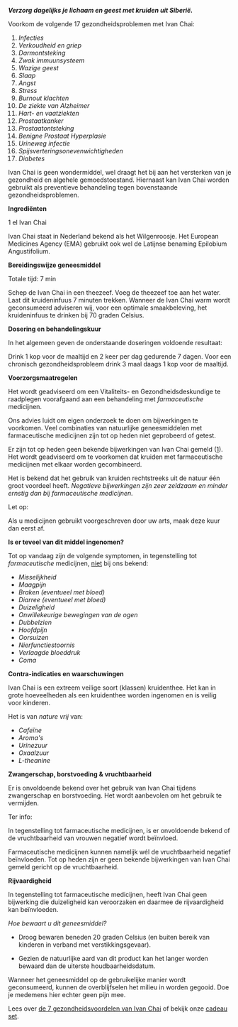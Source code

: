 **_Verzorg dagelijks je lichaam en geest met kruiden uit Siberië._** 

Voorkom de volgende 17 gezondheidsproblemen met Ivan Chai:
1.  _Infecties_
2.  _Verkoudheid en griep_
3.  _Darmontsteking_
4.  _Zwak immuunsysteem_
5.  _Wazige geest_
6.  _Slaap_
7.  _Angst_
8.  _Stress_
9.  _Burnout klachten_
10. _De ziekte van Alzheimer_
11. _Hart- en vaatziekten_
12. _Prostaatkanker_
13. _Prostaatontsteking_
14. _Benigne Prostaat Hyperplasie_
15. _Urineweg infectie_
16. _Spijsverteringsonevenwichtigheden_
17. _Diabetes_

Ivan Chai is geen wondermiddel, wel draagt het bij aan het versterken van je gezondheid en algehele gemoedstoestand. Hiernaast kan Ivan Chai worden gebruikt als preventieve behandeling tegen bovenstaande gezondheidsproblemen.

**Ingrediënten**

1 el Ivan Chai

Ivan Chai staat in Nederland bekend als het Wilgenroosje. Het European Medicines Agency (EMA) gebruikt ook wel de Latijnse benaming Epilobium Angustifolium. 

**Bereidingswijze geneesmiddel**

Totale tijd: 7 min

Schep de Ivan Chai in een theezeef. Voeg de theezeef toe aan het water. Laat dit kruideninfuus 7 minuten trekken. Wanneer de Ivan Chai warm wordt geconsumeerd adviseren wij, voor een optimale smaakbeleving, het kruideninfuus te drinken bij 70 graden Celsius. 

**Dosering en behandelingskuur**

In het algemeen geven de onderstaande doseringen voldoende resultaat:

Drink 1 kop voor de maaltijd en 2 keer per dag gedurende 7 dagen. Voor een chronisch gezondheidsprobleem drink 3 maal daags 1 kop voor de maaltijd.

**Voorzorgsmaatregelen**

Het wordt geadviseerd om een Vitaliteits- en Gezondheidsdeskundige te raadplegen voorafgaand aan een behandeling met _farmaceutische_ medicijnen.

Ons advies luidt om eigen onderzoek te doen om bijwerkingen te voorkomen. Veel combinaties van natuurlijke geneesmiddelen met farmaceutische medicijnen zijn tot op heden niet geprobeerd of getest.

Er zijn tot op heden geen bekende bijwerkingen van Ivan Chai gemeld ([1](https://www.webmd.com/vitamins/ai/ingredientmono-429/fireweed)). Het wordt geadviseerd om te voorkomen dat kruiden met farmaceutische medicijnen met elkaar worden gecombineerd.

Het is bekend dat het gebruik van kruiden rechtstreeks uit de natuur één groot voordeel heeft. _Negatieve bijwerkingen zijn zeer zeldzaam en minder ernstig dan bij farmaceutische medicijnen._

Let op:

Als u medicijnen gebruikt voorgeschreven door uw arts, maak deze kuur dan eerst af.

**Is er teveel van dit middel ingenomen?**

Tot op vandaag zijn de volgende symptomen, in tegenstelling tot _farmaceutische_ medicijnen, <span style="text-decoration: underline;">niet</span> bij ons bekend:

*   _Misselijkheid_
*   _Maagpijn_
*   _Braken (eventueel met bloed)_
*   _Diarree (eventueel met bloed)_
*   _Duizeligheid_
*   _Onwillekeurige bewegingen van de ogen_
*   _Dubbelzien_
*   _Hoofdpijn_
*   _Oorsuizen_
*   _Nierfunctiestoornis_
*   _Verlaagde bloeddruk_
*   _Coma_

**Contra-indicaties en waarschuwingen**

Ivan Chai is een extreem veilige soort (klassen) kruidenthee. Het kan in grote hoeveelheden als een kruidenthee worden ingenomen en is veilig voor kinderen.

Het is van _nature vrij_ van:

*   _Cafeïne_
*   _Aroma's_
*   _Urinezuur_
*   _Oxaalzuur_
*   _L-theanine_

**Zwangerschap, borstvoeding & vruchtbaarheid**

Er is onvoldoende bekend over het gebruik van Ivan Chai tijdens zwangerschap en borstvoeding. Het wordt aanbevolen om het gebruik te vermijden.

Ter info:

In tegenstelling tot farmaceutische medicijnen, is er onvoldoende bekend of de vruchtbaarheid van vrouwen negatief wordt beïnvloed.

Farmaceutische medicijnen kunnen namelijk wél de vruchtbaarheid negatief beïnvloeden. Tot op heden zijn er geen bekende bijwerkingen van Ivan Chai gemeld gericht op de vruchtbaarheid.

**Rijvaardigheid**

In tegenstelling tot farmaceutische medicijnen, heeft Ivan Chai geen bijwerking die duizeligheid kan veroorzaken en daarmee de rijvaardigheid kan beïnvloeden. 

_Hoe bewaart u dit geneesmiddel?_

- Droog bewaren beneden 20 graden Celsius (en buiten bereik van kinderen in verband met verstikkingsgevaar).

- Gezien de natuurlijke aard van dit product kan het langer worden bewaard dan de uiterste houdbaarheidsdatum.

Wanneer het geneesmiddel op de gebruikelijke manier wordt geconsumeerd, kunnen de overblijfselen het milieu in worden gegooid. Doe je medemens hier echter geen pijn mee.

Lees over [de 7 gezondheidsvoordelen van Ivan Chai](https://ivansherbs.nl/pages/de-7-gezondheidsvoordelen-van-ivan-chai "de 7 gezondheidsvoordelen van Ivan Chai") of bekijk onze [cadeau set](https://ivans-herbs-1-1.myshopify.com/?_ab=0&_fd=0&_sc=1 "Ivan Chai cadeau set").
